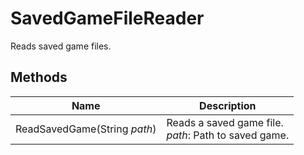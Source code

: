 # SavedGameFileReader

Reads saved game files.

## Methods

| Name  | Description  |
|-------|--------------|
| ReadSavedGame(String *path*)  | Reads a saved game file.<br />*path*: Path to saved game.<br />  |


